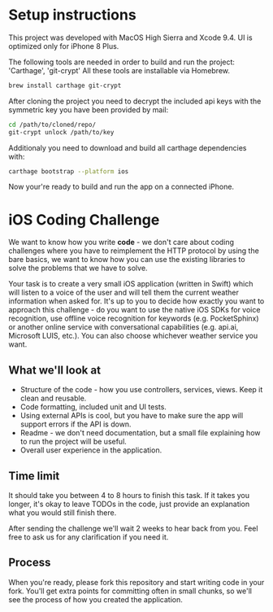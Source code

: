 # Setup instructions
This project was developed with MacOS High Sierra and Xcode 9.4. UI is optimized only for iPhone 8 Plus.

The following tools are needed in order to build and run the project: 'Carthage', 'git-crypt'
All these tools are installable via Homebrew.

```bash
brew install carthage git-crypt
```

After cloning the project you need to decrypt the included api keys with the symmetric key you have been provided by mail:
```bash
cd /path/to/cloned/repo/
git-crypt unlock /path/to/key
```

Additionaly you need to download and build all carthage dependencies with:
```bash
carthage bootstrap --platform ios
```

Now your're ready to build and run the app on a connected iPhone.

# iOS Coding Challenge
We want to know how you write **code** - we don't care about coding challenges where you have to reimplement the HTTP protocol by using the bare basics, we want to know how you can use the existing libraries to solve the problems that we have to solve.

Your task is to create a very small iOS application (written in Swift) which will listen to a voice of the user and will tell them the current weather information when asked for. It's up to you to decide how exactly you want to approach this challenge - do you want to use the native iOS SDKs for voice recognition, use offline voice recognition for keywords (e.g. PocketSphinx) or another online service with conversational capabilities (e.g. api.ai, Microsoft LUIS, etc.). You can also choose whichever weather service you want.

## What we'll look at
- Structure of the code - how you use controllers, services, views. Keep it clean and reusable.
- Code formatting, included unit and UI tests.
- Using external APIs is cool, but you have to make sure the app will support errors if the API is down.
- Readme - we don't need documentation, but a small file explaining how to run the project will be useful.
- Overall user experience in the application.

## Time limit
It should take you between 4 to 8 hours to finish this task. If it takes you longer, it's okay to leave TODOs in the code, just provide an explanation what you would still finish there.

After sending the challenge we'll wait 2 weeks to hear back from you. Feel free to ask us for any clarification if you need it.

## Process
When you're ready, please fork this repository and start writing code in your fork. You'll get extra points for committing often in small chunks, so we'll see the process of how you created the application.


